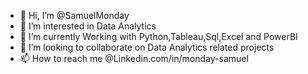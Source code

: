 - 👋 Hi, I’m @SamuelMonday
- 👀 I’m interested in Data Analytics 
- 🌱 I’m currently Working with Python,Tableau,Sql,Excel and PowerBI
- 💞️ I’m looking to collaborate on Data Analytics related projects
- 📫 How to reach me @Linkedin.com/in/monday-samuel 

<!---
SamuelMonday/SamuelMonday is a ✨ special ✨ repository because its `README.md` (this file) appears on your GitHub profile.
You can click the Preview link to take a look at your changes.
--->
